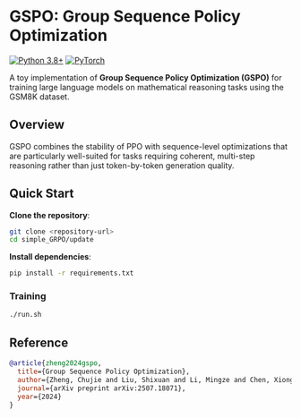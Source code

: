 # GSPO: Group Sequence Policy Optimization

[![Python 3.8+](https://img.shields.io/badge/python-3.8+-blue.svg)](https://www.python.org/downloads/)
[![PyTorch](https://img.shields.io/badge/PyTorch-2.0+-red.svg)](https://pytorch.org/)

A toy implementation of **Group Sequence Policy Optimization (GSPO)** for training large language models on mathematical reasoning tasks using the GSM8K dataset.

## Overview

GSPO combines the stability of PPO with sequence-level optimizations that are particularly well-suited for tasks requiring coherent, multi-step reasoning rather than just token-by-token generation quality.

## Quick Start


**Clone the repository**:
   ```bash
   git clone <repository-url>
   cd simple_GRPO/update
   ```

**Install dependencies**:
   ```bash
   pip install -r requirements.txt
   ```



### Training

```bash
./run.sh
```



## Reference


```bibtex
@article{zheng2024gspo,
  title={Group Sequence Policy Optimization},
  author={Zheng, Chujie and Liu, Shixuan and Li, Mingze and Chen, Xiong-Hui and Yu, Bowen and Gao, Chang and Dang, Kai and Liu, Yuqiong and Men, Rui and Yang, An and Zhou, Jingren and Lin, Junyang},
  journal={arXiv preprint arXiv:2507.18071},
  year={2024}
}
```
